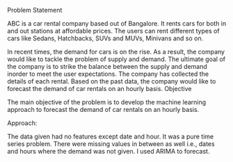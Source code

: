 Problem Statement

ABC is a car rental company based out of Bangalore. It rents cars for both in and out stations at affordable prices. The users can rent different types of cars like Sedans, Hatchbacks, SUVs and MUVs, Minivans and so on.

In recent times, the demand for cars is on the rise. As a result, the company would like to tackle the problem of supply and demand. The ultimate goal of the company is to strike the balance between the supply and demand inorder to meet the user expectations. The company has collected the details of each rental. Based on the past data, the company would like to forecast the demand of car rentals on an hourly basis.
Objective

The main objective of the problem is to develop the machine learning approach to forecast the demand of car rentals on an hourly basis.

Approach:

The data given had no features except date and hour. It was a pure time series problem. There were missing values in between as well i.e., dates and hours where the demand was not given. I used ARIMA to forecast.
